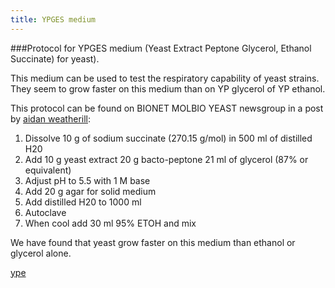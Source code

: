 ```yaml
---
title: YPGES medium
---
```


###Protocol for YPGES medium (Yeast Extract Peptone Glycerol, Ethanol Succinate) for yeast).

This medium can be used to test the respiratory capability of yeast strains. They seem to grow faster
on this medium than on YP glycerol of YP ethanol.

This protocol can be found on BIONET MOLBIO YEAST newsgroup in a 
post by [aidan weatherill](http://groups.google.pt/groups?q=YEPEG&hl=sv&lr=&ie=UTF-8&selm=809gfg%248r2%40net.bio.net&rnum=1): 

1.  Dissolve 10 g of sodium succinate (270.15 g/mol) in 500 ml of distilled H20
2.  Add 	 10 g yeast extract
			 20 g bacto-peptone
			 21 ml of glycerol (87% or equivalent)
3.  Adjust pH to 5.5 with 1 M base
4.  Add 20 g agar for solid medium
5.  Add distilled H20 to 1000 ml
6.  Autoclave
7.  When cool add 30 ml 95% ETOH and mix

We have found that yeast grow faster on this medium than ethanol or glycerol alone. 

[ype](ype.html)

